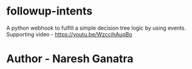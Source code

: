 # followup-intents
A python webhook to fulfill a simple decision tree logic by using events.
Supporting video - https://youtu.be/WzccjhAuqBo

# Author - Naresh Ganatra


